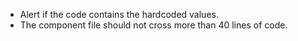 - Alert if the code contains the hardcoded values.
- The component file should not cross more than 40 lines of code.